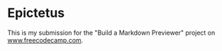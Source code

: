 # Epictetus

This is my submission for the "Build a Markdown Previewer" project on www.freecodecamp.com.